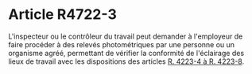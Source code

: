 # Article R4722-3

  
L'inspecteur ou le contrôleur du travail peut demander à l'employeur de faire procéder à des relevés photométriques par une personne ou un organisme agréé, permettant de vérifier la conformité de l'éclairage des lieux de travail avec les dispositions des articles [R. 4223-4 à R. 4223-8][1].

 [1]: /affichCodeArticle.do?cidTexte=LEGITEXT000006072050&idArticle=LEGIARTI000018488951&dateTexte=&categorieLien=cid